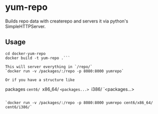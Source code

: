 # yum-repo

Builds repo data with createrepo and servers it via python's SimpleHTTPServer.

## Usage

```git clone https://github.com/smuth4/docker-yum-repo.git
cd docker-yum-repo
docker build -t yum-repo .```

This will server everything in `/repo/`
`docker run -v /packages/:/repo -p 8080:8000 yumrepo`

Or if you have a structure like
```
packages
 `cent6/
  `x86_64/
   `<packages...>
  `i386/
   `<packages...>
```  

`docker run -v /packages/:/repo -p 8080:8000 yumrepo cent6/x86_64/ cent6/i386/`